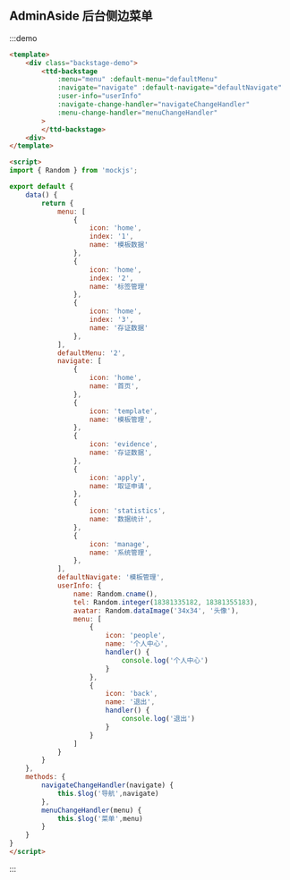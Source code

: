 <style>
.backstage-demo {
    height: 600px;
}
</style>

<script>
import { Random } from 'mockjs';

export default {
    data() {
        return {
            menu: [
                {
                    icon: 'home',
                    index: '1',
                    name: '模板数据'
                },
                {
                    icon: 'home',
                    index: '2',
                    name: '标签管理'
                },
                {
                    icon: 'home',
                    index: '3',
                    name: '存证数据'
                },
            ],
            defaultMenu: '2',
            navigate: [
                {
                    icon: 'home',
                    name: '首页',
                },
                {
                    icon: 'template',
                    name: '模板管理',
                },
                {
                    icon: 'evidence',
                    name: '存证数据',
                },
                {
                    icon: 'apply',
                    name: '取证申请',
                },
                {
                    icon: 'statistics',
                    name: '数据统计',
                },
                {
                    icon: 'manage',
                    name: '系统管理',
                },
            ], 
            defaultNavigate: '模板管理',
            userInfo: {
                name: Random.cname(),
                tel: Random.integer(18381335182, 18381355183),
                avatar: Random.dataImage('34x34', '头像'),
                menu: [
                    {
                        icon: 'people',
                        name: '个人中心',
                        handler() {
                            console.log('个人中心')
                        }
                    },
                    {
                        icon: 'back',
                        name: '退出',
                        handler() {
                            console.log('退出')
                        }
                    }
                ]
            }
        }
    },
    methods: {
        navigateChangeHandler(navigate) {
            this.$log('导航',navigate)
        },
        menuChangeHandler(menu) {
            this.$log('菜单',menu)            
        }
    }
}
</script>

## AdminAside 后台侧边菜单

:::demo 

```html
<template>
    <div class="backstage-demo">
        <ttd-backstage 
            :menu="menu" :default-menu="defaultMenu"
            :navigate="navigate" :default-navigate="defaultNavigate"
            :user-info="userInfo"
            :navigate-change-handler="navigateChangeHandler"
            :menu-change-handler="menuChangeHandler"
        >
        </ttd-backstage>
    <div>
</template>

<script>
import { Random } from 'mockjs';

export default {
    data() {
        return {
            menu: [
                {
                    icon: 'home',
                    index: '1',
                    name: '模板数据'
                },
                {
                    icon: 'home',
                    index: '2',
                    name: '标签管理'
                },
                {
                    icon: 'home',
                    index: '3',
                    name: '存证数据'
                },
            ],
            defaultMenu: '2',
            navigate: [
                {
                    icon: 'home',
                    name: '首页',
                },
                {
                    icon: 'template',
                    name: '模板管理',
                },
                {
                    icon: 'evidence',
                    name: '存证数据',
                },
                {
                    icon: 'apply',
                    name: '取证申请',
                },
                {
                    icon: 'statistics',
                    name: '数据统计',
                },
                {
                    icon: 'manage',
                    name: '系统管理',
                },
            ], 
            defaultNavigate: '模板管理',
            userInfo: {
                name: Random.cname(),
                tel: Random.integer(18381335182, 18381355183),
                avatar: Random.dataImage('34x34', '头像'),
                menu: [
                    {
                        icon: 'people',
                        name: '个人中心',
                        handler() {
                            console.log('个人中心')
                        }
                    },
                    {
                        icon: 'back',
                        name: '退出',
                        handler() {
                            console.log('退出')
                        }
                    }
                ]
            }
        }
    },
    methods: {
        navigateChangeHandler(navigate) {
            this.$log('导航',navigate)
        },
        menuChangeHandler(menu) {
            this.$log('菜单',menu)            
        }
    }
}
</script>
```
:::